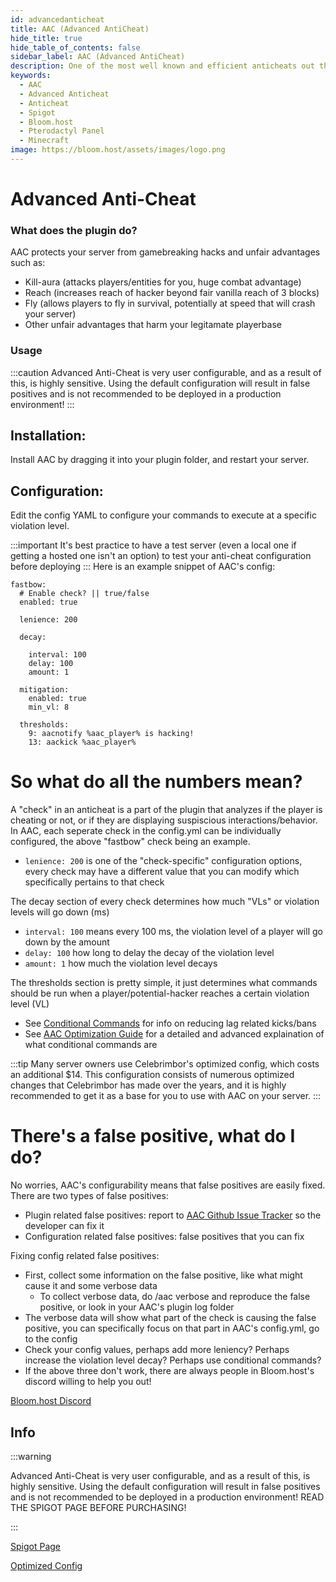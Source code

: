 ```yaml
---
id: advancedanticheat
title: AAC (Advanced AntiCheat)
hide_title: true
hide_table_of_contents: false
sidebar_label: AAC (Advanced AntiCheat)
description: One of the most well known and efficient anticheats out there, blocking numerous gamebreaking exploits and unfair advantages
keywords:
  - AAC
  - Advanced Anticheat
  - Anticheat
  - Spigot
  - Bloom.host
  - Pterodactyl Panel
  - Minecraft
image: https://bloom.host/assets/images/logo.png
---
```

# Advanced Anti-Cheat

### What does the plugin do?

AAC protects your server from gamebreaking hacks and unfair advantages such as:
- Kill-aura (attacks players/entities for you, huge combat advantage)
- Reach (increases reach of hacker beyond fair vanilla reach of 3 blocks)
- Fly (allows players to fly in survival, potentially at speed that will crash your server)
- Other unfair advantages that harm your legitamate playerbase

### Usage
:::caution
Advanced Anti-Cheat is very user configurable, and as a result of this, is highly sensitive. Using the default configuration will result in false positives and is not recommended to be deployed in a production environment!
:::

## Installation:

Install AAC by dragging it into your plugin folder, and restart your server.

## Configuration:

Edit the config YAML to configure your commands to execute at a specific violation level.

:::important
It's best practice to have a test server (even a local one if getting a hosted one isn't an option) to test your anti-cheat configuration before deploying 
:::
Here is an example snippet of AAC's config:
```
fastbow:
  # Enable check? || true/false
  enabled: true
 
  lenience: 200
 
  decay:

    interval: 100
    delay: 100
    amount: 1
 
  mitigation:
    enabled: true
    min_vl: 8
 
  thresholds:
    9: aacnotify %aac_player% is hacking!
    13: aackick %aac_player%
```

# So what do all the numbers mean?
A "check" in an anticheat is a part of the plugin that analyzes if the player is cheating or not, or if they are displaying suspiscious interactions/behavior. In AAC, each seperate check in the config.yml can be individually configured, the above "fastbow" check being an example.

- `lenience: 200` is one of the "check-specific" configuration options, every check may have a different value that you can modify which specifically pertains to that check

The decay section of every check determines how much "VLs" or violation levels will go down (ms)
- `interval: 100` means every 100 ms, the violation level of a player will go down by the amount
- `delay: 100` how long to delay the decay of the violation level
- `amount: 1` how much the violation level decays

The thresholds section is pretty simple, it just determines what commands should be run when a player/potential-hacker reaches a certain violation level (VL)
- See [Conditional Commands](https://docs.bloom.host/plugins/conditionalcommands) for info on reducing lag related kicks/bans
- See [AAC Optimization Guide](https://www.spigotmc.org/threads/%E2%9A%A1-aac-o%E1%B4%98%E1%B4%9B%C9%AA%E1%B4%8D%C9%AA%E1%B4%A2%E1%B4%80%E1%B4%9B%C9%AA%E1%B4%8F%C9%B4-g%E1%B4%9C%C9%AA%E1%B4%85%E1%B4%87-anticheat-%E2%9A%A1.109418/) for a detailed and advanced explaination of what conditional commands are

:::tip
Many server owners use Celebrimbor's optimized config, which costs an additional $14. This configuration consists of numerous optimized changes that Celebrimbor has made over the years, and it is highly recommended to get it as a base for you to use with AAC on your server. 
:::

# There's a false positive, what do I do?
No worries, AAC's configurability means that false positives are easily fixed. There are two types of false positives:
 - Plugin related false positives: report to [AAC Github Issue Tracker](https://github.com/konsolas/AAC-Issues/issues) so the developer can fix it
 - Configuration related false positives: false positives that you can fix
 
Fixing config related false positives:
 - First, collect some information on the false positive, like what might cause it and some verbose data
   - To collect verbose data, do /aac verbose and reproduce the false positive, or look in your AAC's plugin log folder
 - The verbose data will show what part of the check is causing the false positive, you can specifically focus on that part in AAC's config.yml, go to the config
 - Check your config values, perhaps add more leniency? Perhaps increase the violation level decay? Perhaps use conditional commands? 
 - If the above three don't work, there are always people in Bloom.host's discord willing to help you out!

[Bloom.host Discord](https://discord.gg/bloom)
## Info
:::warning

Advanced Anti-Cheat is very user configurable, and as a result of this, is highly sensitive. Using the default configuration will result in false positives and is not recommended to be deployed in a production environment! READ THE SPIGOT PAGE BEFORE PURCHASING!

:::

[Spigot Page](https://www.spigotmc.org/resources/aac-advanced-anti-cheat-hack-kill-aura-blocker.6442/)  

[Optimized Config](https://www.spigotmc.org/threads/%E2%9A%94-optimized-aac-setups-%E2%9A%94-500-customer-promo-%E2%9A%94.126333/)
